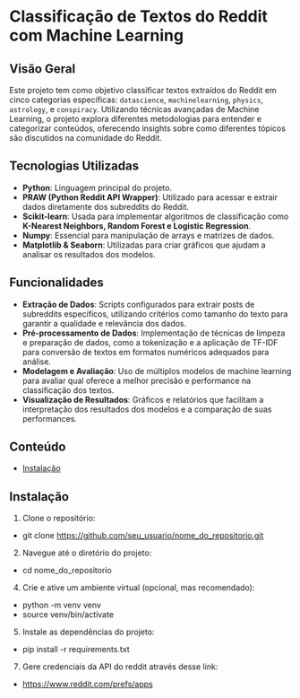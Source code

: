 # Classificação de Textos do Reddit com Machine Learning

## Visão Geral

Este projeto tem como objetivo classificar textos extraídos do Reddit em cinco categorias específicas: `datascience`, `machinelearning`, `physics`, `astrology`, e `conspiracy`. Utilizando técnicas avançadas de Machine Learning, o projeto explora diferentes metodologias para entender e categorizar conteúdos, oferecendo insights sobre como diferentes tópicos são discutidos na comunidade do Reddit.

## Tecnologias Utilizadas

- **Python**: Linguagem principal do projeto.
- **PRAW (Python Reddit API Wrapper)**: Utilizado para acessar e extrair dados diretamente dos subreddits do Reddit.
- **Scikit-learn**: Usada para implementar algoritmos de classificação como **K-Nearest Neighbors, Random Forest e Logistic Regression**.
- **Numpy**: Essencial para manipulação de arrays e matrizes de dados.
- **Matplotlib & Seaborn**: Utilizadas para criar gráficos que ajudam a analisar os resultados dos modelos.

## Funcionalidades

- **Extração de Dados**: Scripts configurados para extrair posts de subreddits específicos, utilizando critérios como tamanho do texto para garantir a qualidade e relevância dos dados.
- **Pré-processamento de Dados**: Implementação de técnicas de limpeza e preparação de dados, como a tokenização e a aplicação de TF-IDF para conversão de textos em formatos numéricos adequados para análise.
- **Modelagem e Avaliação**: Uso de múltiplos modelos de machine learning para avaliar qual oferece a melhor precisão e performance na classificação dos textos.
- **Visualização de Resultados**: Gráficos e relatórios que facilitam a interpretação dos resultados dos modelos e a comparação de suas performances.


## Conteúdo
- [Instalação](#instalação)

## Instalação

1. Clone o repositório:
- git clone https://github.com/seu_usuario/nome_do_repositorio.git

2. Navegue até o diretório do projeto:
- cd nome_do_repositorio

4. Crie e ative um ambiente virtual (opcional, mas recomendado):
- python -m venv venv
- source venv/bin/activate

5. Instale as dependências do projeto:
- pip install -r requirements.txt

7. Gere credenciais da API do reddit através desse link:
- https://www.reddit.com/prefs/apps



